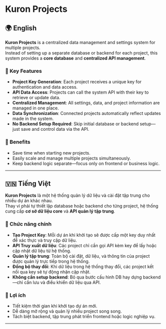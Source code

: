 # Kuron Projects

## 🌍 English

**Kuron Projects** is a centralized data management and settings system for multiple projects.  
Instead of setting up a separate database or backend for each project, this system provides a **core database** and **centralized API management**.

### 🔑 Key Features
- **Project Key Generation**: Each project receives a unique key for authentication and data access.
- **API Data Access**: Projects can call the system API with their key to retrieve or update data.
- **Centralized Management**: All settings, data, and project information are managed in one place.
- **Data Synchronization**: Connected projects automatically reflect updates made in the system.
- **No Backend Setup Required**: Skip initial database or backend setup—just save and control data via the API.

### 🚀 Benefits
- Save time when starting new projects.
- Easily scale and manage multiple projects simultaneously.
- Keep backend logic separate—focus only on frontend or business logic.

---

## 🇻🇳 Tiếng Việt

**Kuron Projects** là một hệ thống quản lý dữ liệu và cài đặt tập trung cho nhiều dự án khác nhau.  
Thay vì phải tự thiết lập database hoặc backend cho từng project, hệ thống cung cấp **cơ sở dữ liệu core** và **API quản lý tập trung**.

### 🔑 Chức năng chính
- **Tạo Project Key**: Mỗi dự án khi khởi tạo sẽ được cấp một key duy nhất để xác thực và truy cập dữ liệu.
- **API Truy xuất dữ liệu**: Các project chỉ cần gọi API kèm key để lấy hoặc cập nhật dữ liệu từ hệ thống.
- **Quản lý tập trung**: Toàn bộ cài đặt, dữ liệu, và thông tin của project được quản lý trực tiếp trong hệ thống.
- **Đồng bộ thay đổi**: Khi dữ liệu trong hệ thống thay đổi, các project kết nối qua key sẽ tự động nhận cập nhật.
- **Không cần setup backend**: Bỏ qua bước cấu hình DB hay dựng backend—chỉ cần lưu và điều khiển dữ liệu qua API.

### 🚀 Lợi ích
- Tiết kiệm thời gian khi khởi tạo dự án mới.
- Dễ dàng mở rộng và quản lý nhiều project song song.
- Tách biệt backend, tập trung phát triển frontend hoặc logic nghiệp vụ.

---
